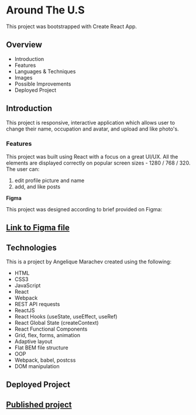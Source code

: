 # Around The U.S

This project was bootstrapped with Create React App.

## Overview

* Introduction
* Features
* Languages & Techniques
* Images
* Possible Improvements
* Deployed Project

## Introduction

This project is responsive, interactive application which allows user to change their name, occupation and avatar, and upload and like photo's.

### Features
This project was built using React with a focus on a great UI/UX. All the elements are displayed correctly on popular screen sizes - 1280 / 768 / 320.
The user can:
1. edit profile picture and name
2. add, and like posts

**Figma**

This project was designed according to brief provided on Figma: 
## [Link to Figma file](https://www.figma.com/file/SurN1jaeEQIhuZEDMhmWWf/Sprint-4-Around-The-U.S.-desktop-mobile?node-id=0%3A1)

## Technologies
  
This is a project by Angelique Marachev created using the following:
 - HTML
 - CSS3 
 - JavaScript
 - React
 - Webpack
 - REST API requests
 - ReactJS
 - React Hooks (useState, useEffect, useRef)
 - React Global State (createContext)
 - React Functional Components
 - Grid, flex, forms, animation
 - Adaptive layout
 - Flat BEM file structure
 - OOP
 - Webpack, babel, postcss
 - DOM manipulation


## Deployed Project
 
## [Published project](https://AngeliqueMarachev.github.io/around-react)
